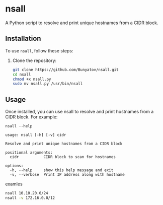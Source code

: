 # nsall

A Python script to resolve and print unique hostnames from a CIDR block.

## Installation

To use `nsall`, follow these steps:

1. Clone the repository:

   ```bash
   git clone https://github.com/Bunyatov/nsall.git
   cd nsall
   chmod +x nsall.py
   sudo mv nsall.py /usr/bin/nsall
   ```

## Usage
Once installed, you can use nsall to resolve and print hostnames from a CIDR block. For example:

   ```
   nsall --help
   
   usage: nsall [-h] [-v] cidr
   
   Resolve and print unique hostnames from a CIDR block
   
   positional arguments:
     cidr           CIDR block to scan for hostnames
   
   options:
     -h, --help     show this help message and exit
     -v, --verbose  Print IP address along with hostname
```

   examles 
   ```bash
   nsall 10.10.20.0/24
   nsall -v 172.16.0.0/12
   ```
